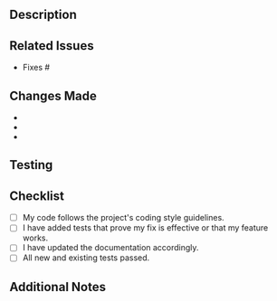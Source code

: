 <!--
Thank you for contributing to Launchrail! 
Please provide a clear description of your changes.
-->

## Description

<!-- Describe the purpose and context of this pull request. What problem does it solve? -->



## Related Issues

<!-- Link any related issues here. Use keywords like "Fixes #123" or "Closes #456". -->

- Fixes #

## Changes Made

<!-- List the main changes introduced by this PR. -->

- 
- 
- 

## Testing

<!-- Describe how you tested these changes. Include steps to reproduce testing environments if applicable. -->



## Checklist

- [ ] My code follows the project's coding style guidelines.
- [ ] I have added tests that prove my fix is effective or that my feature works.
- [ ] I have updated the documentation accordingly.
- [ ] All new and existing tests passed.

## Additional Notes

<!-- Any other information relevant to this PR. -->
